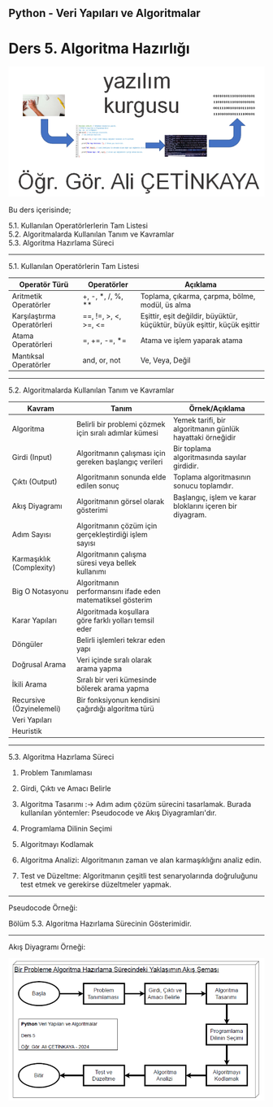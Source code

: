 ## Python - Veri Yapıları ve Algoritmalar

# Ders 5. Algoritma Hazırlığı

![alternatif metin](https://github.com/acetinkaya/yapayzeka/blob/main/Programlama-8.png)

Bu ders içerisinde;

5.1. Kullanılan Operatörlerlerin Tam Listesi   
5.2. Algoritmalarda Kullanılan Tanım ve Kavramlar  
5.3. Algoritma Hazırlama Süreci  

---

5.1. Kullanılan Operatörlerin Tam Listesi

| Operatör Türü	   | Operatörler	  | Açıklama |
|------------|------------|------------|
| Aritmetik Operatörler	     | +, -, *, /, %, ** | Toplama, çıkarma, çarpma, bölme, modül, üs alma |
| Karşılaştırma Operatörleri    | ==, !=, >, <, >=, <=  | Eşittir, eşit değildir, büyüktür, küçüktür, büyük eşittir, küçük eşittir |
| Atama Operatörleri	    | =, +=, -=, *= | Atama ve işlem yaparak atama |
| Mantıksal Operatörler	  | and, or, not	| Ve, Veya, Değil |

---

5.2. Algoritmalarda Kullanılan Tanım ve Kavramlar

| Kavram  | Tanım	| Örnek/Açıklama |
|------------|------------|------------|
| Algoritma	 | Belirli bir problemi çözmek için sıralı adımlar kümesi | Yemek tarifi, bir algoritmanın günlük hayattaki örneğidir |
| Girdi (Input)	| Algoritmanın çalışması için gereken başlangıç verileri | Bir toplama algoritmasında sayılar girdidir. |
| Çıktı (Output) | Algoritmanın sonunda elde edilen sonuç | Toplama algoritmasının sonucu toplamdır. |
| Akış Diyagramı | Algoritmanın görsel olarak gösterimi	| Başlangıç, işlem ve karar bloklarını içeren bir diyagram. |
| Adım Sayısı	| Algoritmanın çözüm için gerçekleştirdiği işlem sayısı	|
| Karmaşıklık (Complexity) | Algoritmanın çalışma süresi veya bellek kullanımı | 
| Big O Notasyonu	| Algoritmanın performansını ifade eden matematiksel gösterim	|
| Karar Yapıları	|	Algoritmada koşullara göre farklı yolları temsil eder	|
| Döngüler	| Belirli işlemleri tekrar eden yapı	|
| Doğrusal Arama	|	Veri içinde sıralı olarak arama yapma	|
| İkili Arama	|	Sıralı bir veri kümesinde bölerek arama yapma	| 
| Recursive (Özyinelemeli)	| Bir fonksiyonun kendisini çağırdığı algoritma türü	
| Veri Yapıları	|	
| Heuristik	|

---

5.3. Algoritma Hazırlama Süreci

1. Problem Tanımlaması 

2. Girdi, Çıktı ve Amacı Belirle  

3. Algoritma Tasarımı :->  Adım adım çözüm sürecini tasarlamak. Burada kullanılan yöntemler: Pseudocode ve Akış Diyagramları'dır.

4. Programlama Dilinin Seçimi

5. Algoritmayı Kodlamak

6. Algoritma Analizi: Algoritmanın zaman ve alan karmaşıklığını analiz edin.

7. Test ve Düzeltme: Algoritmanın çeşitli test senaryolarında doğruluğunu test etmek ve gerekirse düzeltmeler yapmak.

---

Pseudocode Örneği: 

Bölüm 5.3. Algoritma Hazırlama Sürecinin Gösterimidir.

---

Akış Diyagramı Örneği: 

![alternatif metin](https://github.com/acetinkaya/VeriYapilari-ders5/blob/main/Ders5-Akis-Semasi.png)
